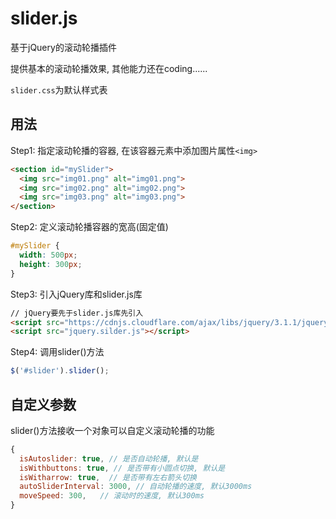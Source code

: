 # slider.js

基于jQuery的滚动轮播插件  

提供基本的滚动轮播效果, 其他能力还在coding......  

`slider.css`为默认样式表  

## 用法

Step1: 指定滚动轮播的容器, 在该容器元素中添加图片属性`<img>`

```html
<section id="mySlider">
  <img src="img01.png" alt="img01.png">
  <img src="img02.png" alt="img02.png">
  <img src="img03.png" alt="img03.png">
</section>
```

Step2: 定义滚动轮播容器的宽高(固定值)

```css
#mySlider {
  width: 500px;
  height: 300px;
}
```

Step3: 引入jQuery库和slider.js库

```html
// jQuery要先于slider.js库先引入
<script src="https://cdnjs.cloudflare.com/ajax/libs/jquery/3.1.1/jquery.js"></script>
<script src="jquery.silder.js"></script>
```

Step4: 调用slider()方法

```javascript
$('#slider').slider();
```

## 自定义参数

slider()方法接收一个对象可以自定义滚动轮播的功能

```javascript
{
  isAutoslider: true, // 是否自动轮播, 默认是
  isWithbuttons: true, // 是否带有小圆点切换, 默认是
  isWitharrow: true,  // 是否带有左右箭头切换
  autoSliderInterval: 3000,	// 自动轮播的速度, 默认3000ms
  moveSpeed: 300,	// 滚动时的速度, 默认300ms
}
```

